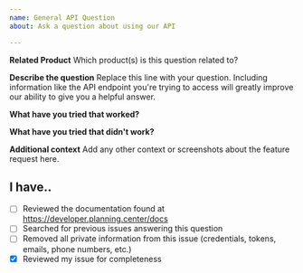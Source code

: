 ```yaml
---
name: General API Question
about: Ask a question about using our API

---
```


**Related Product**
Which product(s) is this question related to?
<!-- Pick one: Check-Ins, Giving, Groups, People, Services, Resources, Webhooks -->

<!-- PLEASE DO NOT INCLUDE YOUR CLIENT ID, APPLICATION ID, OR SECRET IN THIS ISSUE. WE WILL REVOKE YOUR TOKEN IF YOU DO. -->

**Describe the question**
Replace this line with your question. Including information like the API endpoint you're trying to access will greatly improve our ability to give you a helpful answer.

**What have you tried that worked?**


**What have you tried that didn't work?**


**Additional context**
Add any other context or screenshots about the feature request here.


## I have..

- [ ] Reviewed the documentation found at https://developer.planning.center/docs
- [ ] Searched for previous issues answering this question
- [ ] Removed all private information from this issue (credentials, tokens, emails, phone numbers, etc.)
- [x] Reviewed my issue for completeness
